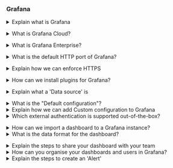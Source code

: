 ### Grafana

<details>
<summary>Explain what is Grafana</summary><br><b>

[Grafana Docs](https://grafana.com/docs/grafana/latest/introduction): "Grafana is a complete observability stack that allows you to monitor and analyze metrics, logs and traces. It allows you to query, visualize, alert on and understand your data no matter where it is stored. Create, explore, and share beautiful dashboards with your team and foster a data driven culture."
</b></details>

<details>
<summary>What is Grafana Cloud?</summary><br><b>

[Grafana cloud](https://grafana.com/products/cloud/) is an edition of Grafana that is offered as a service through the cloud. The observabilty stack is set up, administered and maintained by Grafana Labs and offers both free and paid options. You can also send data from existing data sources e.g. Promethetus, Loki and visualise existing time series data.
</b></details>

<details>
<summary>What is Grafana Enterprise?</summary><br><b>

[Grafana Enterprise](https://grafana.com/docs/grafana/latest/enterprise/#enterprise-plugins) is a commercial edition of Grafana offered with enterprise features such as _Enterprise datasource_ plugins and built-in collaboration features. The edition includes full-time support and training from the Grafana team.
</b></details>
 
<details>
<summary>What is the default HTTP port of Grafana?</summary><br><b>

[Grafana getting started](https://grafana.com/docs/grafana/latest/getting-started/getting-started/): Grafana runs on port 3000 by default.
</b></details>

<details>
<summary>Explain how we can enforce HTTPS</summary><br><b>

[Grafana community](https://grafana.com/docs/grafana/latest/getting-started/getting-started/): Set the protocol to _https_ on the Configuration settings, Grafana will then expect clients to send requests using the HTTPS protocol. Any client that uses HTTP will receive an SSL/TLS error.
</b></details>

<details>
<summary>How can we install plugins for Grafana?</summary><br><b>

[Grafana getting started](https://grafana.com/docs/grafana/latest/plugins/installation/): Navigate to the [Grafana plugins page](https://grafana.com/grafana/plugins/), find the desired plugin and click on it, then click the installation tab. There are two ways to install depending on where your Grafana server is running:
- Cloud: On the **For** field of the installation tab, select the name of the organization you want to install the plugin on (unless you are only part of one), then click **install plugin**. Grafana cloud will automatically install the plugin to your Grafana instance, 
you may need to log out and back in to see the plugin.
- Local grafana: You can use the Grafana CLI which lets you list available plugins and install them.
```
grafana-cli plugins list-remote
grafana-cli plugins install <plugin-id>
```
You can also install a packaged plugin by downloading the asset from the installation tab, then extract the archive into the plugin directory. The path to the plugin directory can be seen in the configuration file 
 ```
 unzip my-plugin-0.2.0.zip -d YOUR_PLUGIN_DIR/my-plugin
 ```
</b></details>

<details>
<summary>Explain what a 'Data source' is</summary><br><b>

[Grafana Docs](https://grafana.com/docs/grafana/latest/datasources/): A data source is a storage backend that acts as a source of data for Grafana. Some popular data sources are Prometheus, InfluxDB, Loki, AWS cloudwatch.
</b></details>

<details>
<summary>What is the "Default configuration"?</summary><br><b>

[Grafana docs](https://grafana.com/docs/grafana/latest/administration/configuration/): The default configuration contains settings that Grafana use by default. The location depends on the OS environment, note that $WORKING_DIR refers to the working directory of Grafana.
- Windows: ```$WORKING_DIR/conf/defaults.ini```
- Linux: ```/etc/grafana/grafana.ini```
- macOS: ```/usr/local/etc/grafana/grafana.ini```
</b></details>
 
<details>
<summary>Explain how we can add Custom configuration to Grafana</summary><br><b>

[Grafana docs](https://grafana.com/docs/grafana/latest/administration/configuration/): 
The custom configuration can be configured, either by modifying the custom configuration file or by adding environment variables that overrides default configuration. The configuration varies depending on the OS:
- Windows: There is a file ```sample.ini``` in the same directory as the defaults.ini file, copy sample.ini and name it ```custom.ini```. Uncomment the settings you want to override.
- Linux: Edit the configuration file at ```/etc/grafana/grafana.ini```
- macOS: Add a configuration file named ```custom.ini``` in the conf folder, if you installed Grafana using Homebrew then you can manually edit the ```conf/defaults.ini```
- Docker: You can override existing configuration in Grafana with environmental variables. An example is setting the Grafana instance name: ```E.g. export GF_DEFAULT_INSTANCE_NAME=my-instance```
</b></details>

<details>
<summary>Which external authentication is supported out-of-the-box?</summary><br><b>

[Grafana docs](https://grafana.com/docs/grafana/latest/auth/overview/): Grafana Auth is the built-in authentication system with password authentication enabled by default.
</b></details>

<details>
<summary>How can we import a dashboard to a Grafana instance?</summary><br><b>

[Grafana getting started](https://grafana.com/docs/grafana/latest/dashboards/export-import/): Grafana dashboards can be imported through the Grafana UI. Click on the + icon in the sidebar and then click import. You can import a dashboard through the following options:
- Uploading a dashboard JSON file, which is exported from the Grafana UI or fetched through the [HTTPS API](https://grafana.com/docs/grafana/latest/http_api/dashboard/#create-update-dashboard
)
- Paste a Grafana dashboard URL which is found at [grafana Dashboards](https://grafana.com/grafana/dashboards/), or a dashboard unique id into the text area.
- Paste raw Dashboard JSON text into the panel area.
Click load afterwards.
</b></details>

<details>
<summary>What is the data format for the dashboard?</summary><br><b>

[Grafana docs](https://grafana.com/docs/grafana/latest/dashboards/json-model/): Grafana dashboards are represented in JSON files as objects, they store metadata about a dashboard e.g. dashboard properties, panel metadata and variables.

</b></details>

<details>
<summary>Explain the steps to share your dashboard with your team</summary><br><b>

[Grafana docs](https://grafana.com/docs/grafana/latest/sharing/share-dashboard/): Go to the homepage of your grafana Instance. Click on the share icon in the top navigation, from there three tabs are visible with the link tab shown.
- Direct link: Click copy, send the link to a Grafana user, note that the user needs authorization to view the link. This is done by adding the user to a team.
- Public Snapshot: Click on local snapshot to publish a snapshot to your local Grafana instance, or Publish to snapshots.raintank.io which is a free service for publishing dashboard snapshots to an external Grafana instance
You can configure snapshots to expire after a certain time and the timeout value to collect dashboard metrics
</b></details>
 
<details>
<summary>How can you organise your dashboards and users in Grafana?</summary><br><b>

[Grafana docs](https://grafana.com/blog/2022/03/14/how-to-best-organize-your-teams-and-resources-in-grafana/
): The recommended way by Grafana labs is to create Folders for grouping dashboards, library panels and alerts. Users can be organised through Teams which grants permissions to members of a group.
- [Folders](https://grafana.com/docs/grafana/latest/dashboards/dashboard_folders/): Click the + icon in the sidebar, then click "Create folder". In the create folder page, fill an unique name for the folder and click "Create"
- [Teams](https://grafana.com/tutorials/create-users-and-teams/) You need to be the server admin in order to create Teams. 
 1. Click the server admin (shield) icon in the sidebar, then in the Users tab, click New user.
 2. Enter the user details e.g. name, E-mail, Username and Password. The password can be changed later by the user
 3. Click Create to create the user account.
</b></details>
 
<details>
<summary>Explain the steps to create an 'Alert'</summary><br><b>

[Grafana docs](https://grafana.com/docs/grafana/latest/alerting/old-alerting/create-alerts/): 
 
 "Navigate to the panel you want to add or edit an alert rule for, click the title, and then click Edit. On the Alert tab, click Create Alert. If an alert already exists for this panel, then you can just edit the fields on the Alert tab. Fill out the fields. Descriptions are listed below in Alert rule fields. When you have finished writing your rule, click Save in the upper right corner to save alert rule and the dashboard. (Optional but recommended) Click Test rule to make sure the rule returns the results you expect"
</b></details>


 
 
 
 

